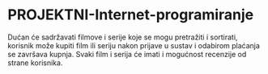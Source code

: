 # PROJEKTNI-Internet-programiranje
Dućan će sadržavati filmove i serije koje se mogu pretražiti i sortirati, korisnik može kupiti film ili seriju nakon prijave u sustav i odabirom plaćanja se završava kupnja.
Svaki film i serija će imati i mogućnost recenzije od strane korisnika.
